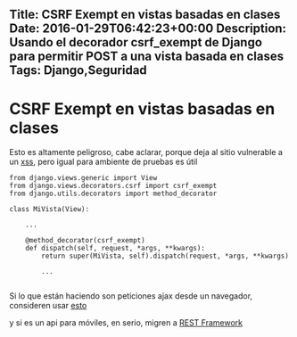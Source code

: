 Title: CSRF Exempt en vistas basadas en clases
Date: 2016-01-29T06:42:23+00:00
Description: Usando el decorador csrf_exempt de Django para permitir POST a una vista basada en clases
Tags: Django,Seguridad
---
# CSRF Exempt en vistas basadas en clases

Esto es altamente peligroso, cabe aclarar, porque deja al sitio vulnerable a un [xss](https://es.wikipedia.org/wiki/Cross-site_scripting), pero igual para ambiente de pruebas es útil

```
from django.views.generic import View
from django.views.decorators.csrf import csrf_exempt
from django.utils.decorators import method_decorator

class MiVista(View):
	
    ...
    
    @method_decorator(csrf_exempt)
    def dispatch(self, request, *args, **kwargs):
        return super(MiVista, self).dispatch(request, *args, **kwargs)
        
        ...


```

Si lo que están haciendo son peticiones ajax desde un navegador, consideren usar [esto](https://docs.djangoproject.com/en/1.7/ref/contrib/csrf/#ajax) 

y si es un api para móviles, en serio, migren a [REST Framework](http://www.django-rest-framework.org/)